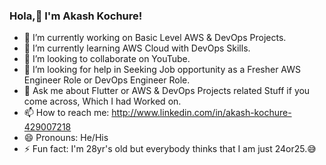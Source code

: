 ### Hola,👋 I'm Akash Kochure! 

- 🔭 I’m currently working on Basic Level AWS & DevOps Projects.
- 🌱 I’m currently learning AWS Cloud with DevOps Skills. 
- 👯 I’m looking to collaborate on YouTube. 
- 🤔 I’m looking for help in Seeking Job opportunity as a Fresher AWS Engineer Role or DevOps Engineer Role.
- 💬 Ask me about Flutter or  AWS & DevOps Projects related Stuff if you come across, Which I had Worked on. 
- 📫 How to reach me: http://www.linkedin.com/in/akash-kochure-429007218
- 😄 Pronouns: He/His
- ⚡ Fun fact: I'm 28yr's old but everybody thinks that I am just 24or25.😅

